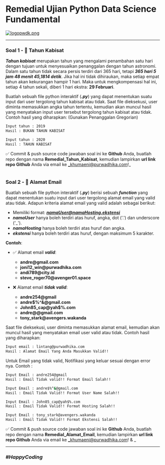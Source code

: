 # Remedial Ujian Python Data Science Fundamental



[![logopwdk.png](https://i.postimg.cc/66VC3Rgx/logopwdk.png)](https://postimg.cc/s1XMHB3T)


<hr>



### **Soal 1 - 📆 Tahun Kabisat**

__*Tahun kabisat*__ merupakan tahun yang mengalami penambahan satu hari dengan tujuan untuk menyesuaikan penanggalan dengan tahun astronomi. Dalam satu tahun tidak secara persis terdiri dari 365 hari, tetapi __*365 hari 5 jam 48 menit 45,1814 detik*__. Jika hal ini tidak dihiraukan, maka setiap empat tahun akan kekurangan hampir 1 hari. Maka untuk mengkompensasi hal ini, setiap 4 tahun sekali, diberi 1 hari ekstra: __29 Februari__. 

Buatlah sebuah file python interaktif (__*.py*__) yang dapat menentukan suatu input dari user tergolong tahun kabisat atau tidak. Saat file dieksekusi, user diminta memasukkan angka tahun tertentu, kemudian akan muncul hasil yang menyatakan input user tersebut tergolong tahun kabisat atau tidak. Contoh hasil yang diharapkan:
(Gunakan Penanggalan Gregorian)

```bash
Input tahun : 2019
Hasil : BUKAN TAHUN KABISAT

Input tahun : 2020
Hasil : TAHUN KABISAT
```

✅ Commit & push source code jawaban soal ini ke __Github__ Anda, buatlah repo dengan nama __Remedial_Tahun_Kabisat__, kemudian lampirkan __url link repo Github__ Anda via email ke _khumaeni@purwadhika.com!_

#

### **Soal 2 - 📧 Alamat Email**

Buatlah sebuah file python interaktif (__*.py*__) berisi sebuah **_function_** yang dapat menentukan suatu input dari user tergolong alamat email yang valid atau tidak. Adapun kriteria alamat email yang valid adalah sebagai berikut:

- Memiliki format: __*namaUser@namaHosting.ekstensi*__
- __*namaUser*__ hanya boleh terdiri atas huruf, angka, dot ('.') dan underscore ('_').
- __*namaHosting*__ hanya boleh terdiri atas huruf dan angka.
- __*ekstensi*__ hanya boleh terdiri atas huruf, dengan maksimum 5 karakter.

__Contoh__:

- ✅ Alamat email __*valid*__:
    - __andre@gmail.com__
    - __joni12_win@purwadhika.com__
    - __andi789@city.id__
    - __steve_roger70@avenger01.space__

- ❌ Alamat email __*tidak valid*__:
    - __andre254@gmail__
    - __andre$%^&@gmail.com__
    - __John85_cap@yah$%.com__
    - __andre@@gmail.com__
    - __tony_stark@avengers.wakanda__

Saat file dieksekusi, user diminta memasukkan alamat email, kemudian akan muncul hasil yang menyatakan email user valid atau tidak. Contoh hasil yang diharapkan:

```bash
Input email : lintang@purwadhika.com
Hasil : Alamat Email Yang Anda Masukkan Valid!!

```

Untuk Email yang tidak valid, Notifikasi yang keluar sesuai dengan error nya. Contoh :

```bash
Input Email : andre254@gmail
Hasil : Email Tidak valid!! Format Email Salah!!

Input Email : andre$%^&@gmail.com
Hasil : Email Tidak Valid!! Format User Name Salah!!

Input Email : John85_cap@yah$%.com
Hasil : Email Tidak Valid!! Format Hosting Salah!!

Input Email : tony_stark@avengers.wakanda
Hasil : Email Tidak Valid!! Format Ekstensi Salah!!
```

✅ Commit & push source code jawaban soal ini ke __Github__ Anda, buatlah repo dengan nama __Remedial_Alamat_Email__, kemudian lampirkan __url link repo Github__ Anda via email ke _khumaeni@purwadhika.com! & _


<hr>

### *__#HappyCoding__* 
